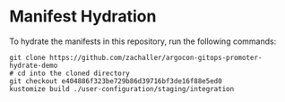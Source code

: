 # Manifest Hydration

To hydrate the manifests in this repository, run the following commands:

```shell
git clone https://github.com/zachaller/argocon-gitops-promoter-hydrate-demo
# cd into the cloned directory
git checkout e404886f323be729b86d39716bf3de16f88e5ed0
kustomize build ./user-configuration/staging/integration
```
